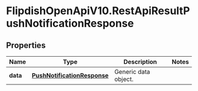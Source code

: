 # FlipdishOpenApiV10.RestApiResultPushNotificationResponse

## Properties
Name | Type | Description | Notes
------------ | ------------- | ------------- | -------------
**data** | [**PushNotificationResponse**](PushNotificationResponse.md) | Generic data object. | 


